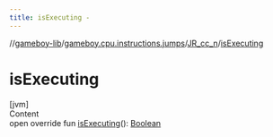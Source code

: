 ```yaml
---
title: isExecuting -
---
```

//[gameboy-lib](../../index.md)/[gameboy.cpu.instructions.jumps](../index.md)/[JR_cc_n](index.md)/[isExecuting](is-executing.md)



# isExecuting  
[jvm]  
Content  
open override fun [isExecuting](is-executing.md)(): [Boolean](https://kotlinlang.org/api/latest/jvm/stdlib/kotlin/-boolean/index.html)  



